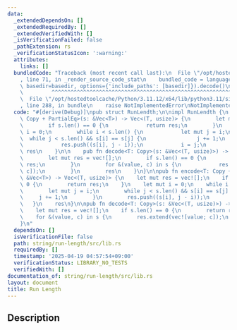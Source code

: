 ```yaml
---
data:
  _extendedDependsOn: []
  _extendedRequiredBy: []
  _extendedVerifiedWith: []
  _isVerificationFailed: false
  _pathExtension: rs
  _verificationStatusIcon: ':warning:'
  attributes:
    links: []
  bundledCode: "Traceback (most recent call last):\n  File \"/opt/hostedtoolcache/Python/3.11.12/x64/lib/python3.11/site-packages/onlinejudge_verify/documentation/build.py\"\
    , line 71, in _render_source_code_stat\n    bundled_code = language.bundle(stat.path,\
    \ basedir=basedir, options={'include_paths': [basedir]}).decode()\n          \
    \         ^^^^^^^^^^^^^^^^^^^^^^^^^^^^^^^^^^^^^^^^^^^^^^^^^^^^^^^^^^^^^^^^^^^^^^^^^^^^^^^^^\n\
    \  File \"/opt/hostedtoolcache/Python/3.11.12/x64/lib/python3.11/site-packages/onlinejudge_verify/languages/rust.py\"\
    , line 288, in bundle\n    raise NotImplementedError\nNotImplementedError\n"
  code: "#[derive(Debug)]\npub struct RunLendth;\n\nimpl RunLendth {\n    pub fn encode<T:\
    \ Copy + PartialEq>(s: &Vec<T>) -> Vec<(T, usize)> {\n        let mut res = vec![];\n\
    \        if s.len() == 0 {\n            return res;\n        }\n        let mut\
    \ i = 0;\n        while i < s.len() {\n            let mut j = i;\n          \
    \  while j < s.len() && s[i] == s[j] {\n                j += 1;\n            }\n\
    \            res.push((s[i], j - i));\n            i = j;\n        }\n       \
    \ res\n    }\n\n    pub fn decode<T: Copy>(s: &Vec<(T, usize)>) -> Vec<T> {\n\
    \        let mut res = vec![];\n        if s.len() == 0 {\n            return\
    \ res;\n        }\n        for &(value, c) in s {\n            res.extend(vec![value;\
    \ c]);\n        }\n        res\n    }\n}\n\npub fn encode<T: Copy + PartialEq>(s:\
    \ &Vec<T>) -> Vec<(T, usize)> {\n    let mut res = vec![];\n    if s.len() ==\
    \ 0 {\n        return res;\n    }\n    let mut i = 0;\n    while i < s.len() {\n\
    \        let mut j = i;\n        while j < s.len() && s[i] == s[j] {\n       \
    \     j += 1;\n        }\n        res.push((s[i], j - i));\n        i = j;\n \
    \   }\n    res\n}\n\npub fn decode<T: Copy>(s: &Vec<(T, usize)>) -> Vec<T> {\n\
    \    let mut res = vec![];\n    if s.len() == 0 {\n        return res;\n    }\n\
    \    for &(value, c) in s {\n        res.extend(vec![value; c]);\n    }\n    res\n\
    }\n"
  dependsOn: []
  isVerificationFile: false
  path: string/run-length/src/lib.rs
  requiredBy: []
  timestamp: '2025-04-19 04:57:54+09:00'
  verificationStatus: LIBRARY_NO_TESTS
  verifiedWith: []
documentation_of: string/run-length/src/lib.rs
layout: document
title: Run Length
---
```


## Description
